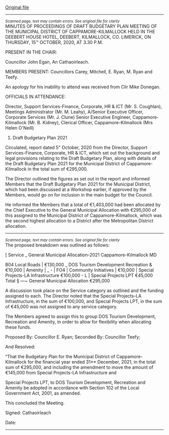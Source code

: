 [Original file](https://www.limerick.ie/sites/default/files/media/documents/2020-11/02-minutes-budget-meeting.pdf)

---
*<small>Scanned page, text may contain errors. See original file for clarity</small>*  
MINUTES OF PROCEEDINGS OF DRAFT BUDGETARY PLAN MEETING
OF THE MUNICIPAL DISTRICT OF CAPPAMORE-KILMALLOCK HELD
IN THE DEEBERT HOUSE HOTEL, DEEBERT, KILMALLOCK, CO.
LIMERICK, ON THURSDAY, 15™ OCTOBER, 2020, AT 3.30 P.M.

PRESENT IN THE CHAIR:

Councillor John Egan, An Cathaoirleach.

MEMBERS PRESENT:
Councillors Carey, Mitchell, E. Ryan, M. Ryan and Teefy.

An apology for his inability to attend was received from Clir Mike Donegan.

OFFICIALS IN ATTENDANCE:

Director, Support Services-Finance, Corporate, HR & ICT (Mr. S. Coughlan), Meetings
Administrator (Mr. M. Leahy), A/Senior Executive Officer, Corporate Services (Mr. J. Clune)
Senior Executive Engineer, Cappamore-Kilmallock (Mr. B. Kidney), Clerical Officer,
Cappamore-Kilmallock (Mrs Helen O'Neill)

1. Draft Budgetary Plan 2021

Circulated, report dated 5" October, 2020 from the Director, Support Services-Finance,
Corporate, HR & ICT, which set out the background and legal provisions relating to the Draft
Budgetary Plan, along with details of the Draft Budgetary Plan 2021 for the Municipal District
of Cappamore-Kilmallock in the total sum of €295,000.

The Director outlined the figures as set out in the report and informed Members that the
Draft Budgetary Plan 2021 for the Municipal District, which had been discussed at a Workshop
earlier, if approved by the Members, would go on for inclusion in the main budget for the
Council.

He informed the Members that a total of €1,403,000 had been allocated by the Chief
Executive to the General Municipal Allocation with €295,000 of this assigned to the Municipal
District of Cappamore-Kilmallock, which was the second highest allocation to a District after
the Metropolitan District allocation.


---
*<small>Scanned page, text may contain errors. See original file for clarity</small>*  
The proposed breakdown was outlined as follows:

[ Service _ General Municipal Allocation-2021 Cappamore-Kilmallock MD

B04 Local Roads | €130,000 _
DOS Tourism Development Recreation & €10,000
| Amenity | _ -
| FO4 | Community Initiatives | €10,000
| Special Projects-LA Infrastructure €100,000 -
L | Special Projects LPT €45,000
Total § —~ General Municipal Allocation €295,000

A discussion took place on the Service category as outlined and the funding assigned to
each. The Director noted that the Special Projects-LA Infrastructure, in the sum of €100,000,
and Special Projects LPT, in the sum of €45,000 was not assigned to any service category.

The Members agreed to assign this to group DOS Tourism Development, Recreation and
Amenity, in order to allow for flexibility when allocating these funds.

Proposed By: Councillor E. Ryan;
Seconded By: Councillor Teefy;

And Resolved:

“That the Budgetary Plan for the Municipal District of Cappamore-Kilmallock for the
financial year ended 31** December, 2021, in the total sum of €295,000, and including the
amendment to move the amount of €145,000 from Special Projects-LA Infrastructure and

Special Projects LPT, to DOS Tourism Development, Recreation and Amenity be adopted in
accordance with Section 102 of the Local Government Act, 2001, as amended.

This concluded the Meeting.

Signed:
Cathaoirleach

Date:


---
